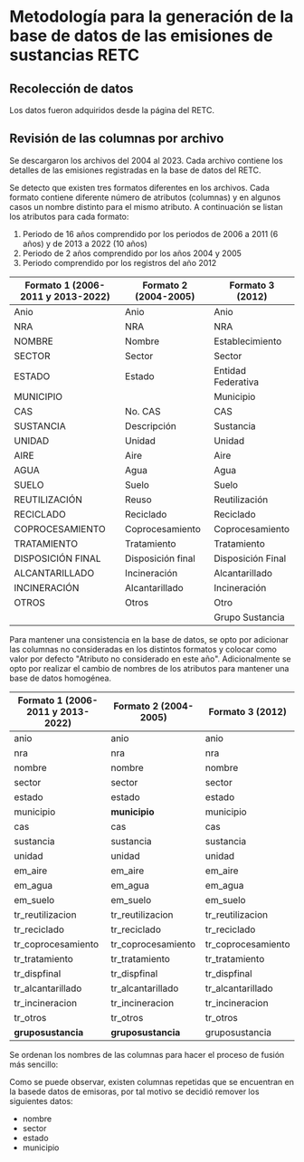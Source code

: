 # Metodología para la generación de la base de datos de las emisiones de sustancias RETC

## Recolección de datos

Los datos fueron adquiridos desde la página del RETC.

## Revisión de las columnas por archivo

Se descargaron los archivos del 2004 al 2023. Cada archivo contiene los detalles de las emisiones registradas en la base de datos del RETC.

Se detecto que existen tres formatos diferentes en los archivos. Cada formato contiene diferente número de atributos (columnas) y en algunos casos un nombre distinto para el mismo atributo. A continuación se listan los atributos para cada formato:

1. Periodo de 16 años comprendido por los periodos de 2006 a 2011 (6 años) y de 2013 a 2022 (10 años)
2. Periodo de 2 años comprendido por los años 2004 y 2005
3. Periodo comprendido por los registros del año 2012

| Formato 1 (2006-2011 y 2013-2022) | Formato 2 (2004-2005) | Formato 3 (2012)   |
| --------------------------------- | --------------------- | ------------------ |
| Anio                              | Anio                  | Anio               |
| NRA                               | NRA                   | NRA                |
| NOMBRE                            | Nombre                | Establecimiento    |
| SECTOR                            | Sector                | Sector             |
| ESTADO                            | Estado                | Entidad Federativa |
| MUNICIPIO                         |                       | Municipio          |
| CAS                               | No. CAS               | CAS                |
| SUSTANCIA                         | Descripción           | Sustancia          |
| UNIDAD                            | Unidad                | Unidad             |
| AIRE                              | Aire                  | Aire               |
| AGUA                              | Agua                  | Agua               |
| SUELO                             | Suelo                 | Suelo              |
| REUTILIZACIÓN                     | Reuso                 | Reutilización      |
| RECICLADO                         | Reciclado             | Reciclado          |
| COPROCESAMIENTO                   | Coprocesamiento       | Coprocesamiento    |
| TRATAMIENTO                       | Tratamiento           | Tratamiento        |
| DISPOSICIÓN FINAL                 | Disposición final     | Disposición Final  |
| ALCANTARILLADO                    | Incineración          | Alcantarillado     |
| INCINERACIÓN                      | Alcantarillado        | Incineración       |
| OTROS                             | Otros                 | Otro               |
|                                   |                       | Grupo Sustancia    |

Para mantener una consistencia en la base de datos, se opto por adicionar las columnas no consideradas en los distintos formatos y colocar como valor por defecto "Atributo no considerado en este año". Adicionalmente se opto por realizar el cambio de nombres de los atributos para mantener una base de datos homogénea.

| Formato 1 (2006-2011 y 2013-2022) | Formato 2 (2004-2005) | Formato 3 (2012)   |
| --------------------------------- | --------------------- | ------------------ |
| anio                              | anio                  | anio               |
| nra                               | nra                   | nra                |
| nombre                            | nombre                | nombre             |
| sector                            | sector                | sector             |
| estado                            | estado                | estado             |
| municipio                         | **municipio**         | municipio          |
| cas                               | cas                   | cas                |
| sustancia                         | sustancia             | sustancia          |
| unidad                            | unidad                | unidad             |
| em_aire                           | em_aire               | em_aire            |
| em_agua                           | em_agua               | em_agua            |
| em_suelo                          | em_suelo              | em_suelo           |
| tr_reutilizacion                  | tr_reutilizacion      | tr_reutilizacion   |
| tr_reciclado                      | tr_reciclado          | tr_reciclado       |
| tr_coprocesamiento                | tr_coprocesamiento    | tr_coprocesamiento |
| tr_tratamiento                    | tr_tratamiento        | tr_tratamiento     |
| tr_dispfinal                      | tr_dispfinal          | tr_dispfinal       |
| tr_alcantarillado                 | tr_alcantarillado     | tr_alcantarillado  |
| tr_incineracion                   | tr_incineracion       | tr_incineracion    |
| tr_otros                          | tr_otros              | tr_otros           |
| **gruposustancia**                | **gruposustancia**    | gruposustancia     |

Se ordenan los nombres de las columnas para hacer el proceso de fusión más sencillo:



Como se puede observar, existen columnas repetidas que se encuentran en la basede datos de emisoras, por tal motivo se decidió remover los siguientes datos:

* nombre
* sector
* estado
* municipio

